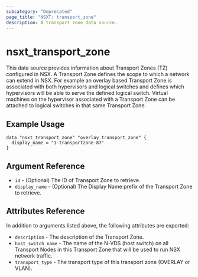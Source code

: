 ```yaml
---
subcategory: "Deprecated"
page_title: "NSXT: transport_zone"
description: A transport zone data source.
---
```


# nsxt_transport_zone

This data source provides information about Transport Zones (TZ) configured in NSX. A Transport Zone defines the scope to which a network can extend in NSX. For example an overlay based Transport Zone is associated with both hypervisors and logical switches and defines which hypervisors will be able to serve the defined logical switch. Virtual machines on the hypervisor associated with a Transport Zone can be attached to logical switches in that same Transport Zone.

## Example Usage

```hcl
data "nsxt_transport_zone" "overlay_transport_zone" {
  display_name = "1-transportzone-87"
}
```

## Argument Reference

* `id` - (Optional) The ID of Transport Zone to retrieve.
* `display_name` - (Optional) The Display Name prefix of the Transport Zone to retrieve.

## Attributes Reference

In addition to arguments listed above, the following attributes are exported:

* `description` - The description of the Transport Zone.
* `host_switch_name` - The name of the N-VDS (host switch) on all Transport Nodes in this Transport Zone that will be used to run NSX network traffic.
* `transport_type` - The transport type of this transport zone (OVERLAY or VLAN).
